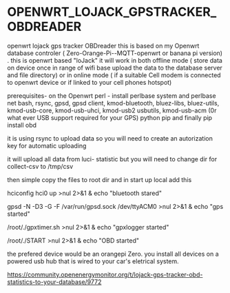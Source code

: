 # OPENWRT_LOJACK_GPSTRACKER_OBDREADER

openwrt  lojack gps tracker OBDreader
this is based on my Openwrt database controler ( Zero-Orange-Pi--MQTT-openwrt or banana pi version) . this is openwrt based "loJack"  it will work in both offline mode 
( store data on device  once in range of  wifi base upload the data to  the database server and  file directory)
or in online mode ( if a suitable Cell modem is connected to openwrt device or if linked to your cell phones hotspot)

prerequisites- on the  Openwrt
perl - install perlbase system and perlbase net
bash, rsync, gpsd, gpsd client, kmod-bluetooth, bluez-libs, bluez-utils, kmod-usb-core, kmod-usb-uhci, kmod-usb2 usbutils, 
kmod-usb-acm (0r what ever USB support required for your GPS)
python pip
and finally  pip install obd

it is using rsync to upload data  so you will need to create an autorization key for automatic uploading

it will upload all data  from luci- statistic  but you will need to change dir for collect-csv to /tmp/csv

then simple copy the files to  root dir
 and  in start up local add this
 
 hciconfig hci0 up >nul 2>&1 & echo "bluetooth stared"
 
gpsd -N -D3 -G -F /var/run/gpsd.sock /dev/ttyACM0 >nul 2>&1 & echo "gps started"

/root/./gpxtimer.sh >nul 2>&1 & echo "gpxlogger started"

/root/./START >nul 2>&1 & echo "OBD started"

the prefered device would be an orangepi Zero.  you install all devices on a powered usb hub that is wired to your car's eletrical system.


https://community.openenergymonitor.org/t/lojack-gps-tracker-obd-statistics-to-your-database/9772
